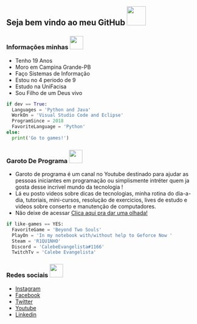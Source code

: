 <h2>Seja bem vindo ao meu GitHub <img src="https://i.imgur.com/o1xpsU2.gif" width="50"></h2>

### Informações minhas <img src="https://media1.giphy.com/media/QxSRmUeq7RUIHLxADc/giphy.gif" width="35"></h2>
  - Tenho 19 Anos
  - Moro em Campina Grande-PB
  - Faço Sistemas de Informação
  - Estou no 4 periodo de 9 
  - Estudo na UniFacisa
  - Sou Filho de um Deus vivo

  ```python
  if dev == True:
    Languages = 'Python and Java'
    WorkOn = 'Visual Studio Code and Eclipse'
    ProgramSince = 2018
    FavoriteLanguage = 'Python'
  else:
    print('Go to games!')
  ```
  
### Garoto De Programa <img src="https://i.imgur.com/qngJv3q.png" width="35"></h2>
  - Garoto de programa é um canal no Youtube destinado para ajudar as pessoas iniciantes em programação ou simplismente intréter quem ja gosta desse incrivel mundo da tecnologia !
  - Lá eu posto videos sobre dicas de tecnologias, minha rotina do dia-a-dia, tutoriais, mini-cursos, resolução de exercicios, lives de estudo e videos sobre conserto e manutenção de computadores.
  - Não deixe de acessar [Clica aqui pra dar uma olhada!](https://www.youtube.com/channel/UCkXx8-TUjR_OUIzcOqdVDuw)
  
```python
if like-games == YES:
  FavoriteGame = 'Beyond Two Souls'
  PlayOn = 'In my notebook with/without help to Geforce Now '
  Steam = 'R1QU1NHO'
  Discord = 'CalebeEvangelista#1166'
  TwitchTv = 'Calebe Evangelista'
```


  
### Redes sociais <img src="https://media3.giphy.com/media/PsGZEKpj1pSNy/giphy.gif?cid=ecf05e473afnfpl0zrcse7pz3pycu2yas169awtg6mq0ujml&rid=giphy.gif" width="35"></h2>
  - [Instagram](https://www.instagram.com/calebeevangelista/)
  - [Facebook](https://www.facebook.com/calebe.a.evangelista)
  - [Twitter](https://twitter.com/calebe_ae)
  - [Youtube](https://www.youtube.com/user/garotodeprogramacalebe)
  - [Linkedin](https://www.linkedin.com/in/calebeevangelista/)
